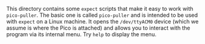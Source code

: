This directory contains some `expect` scripts that make it easy to work with `pico-puller`.  The basic one is called `pico-puller` and is intended to be used with `expect` on a Linux machine.  It opens the `/dev/ttyACM0` device (which we assume is where the Pico is attached) and allows you to interact with the program via its internal menu.  Try `help` to display the menu.
